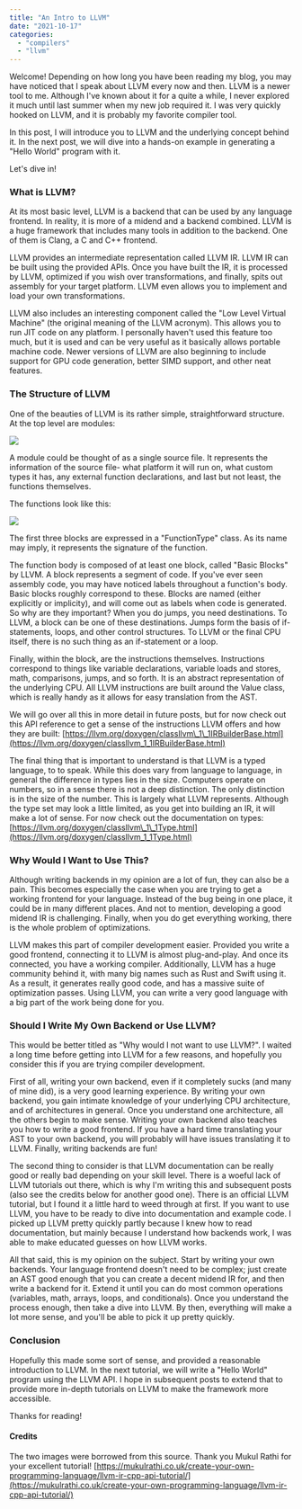```yaml
---
title: "An Intro to LLVM"
date: "2021-10-17"
categories: 
  - "compilers"
  - "llvm"
---
```


Welcome! Depending on how long you have been reading my blog, you may have noticed that I speak about LLVM every now and then. LLVM is a newer tool to me. Although I've known about it for a quite a while, I never explored it much until last summer when my new job required it. I was very quickly hooked on LLVM, and it is probably my favorite compiler tool.

In this post, I will introduce you to LLVM and the underlying concept behind it. In the next post, we will dive into a hands-on example in generating a "Hello World" program with it.

Let's dive in!

### What is LLVM?

At its most basic level, LLVM is a backend that can be used by any language frontend. In reality, it is more of a midend and a backend combined. LLVM is a huge framework that includes many tools in addition to the backend. One of them is Clang, a C and C++ frontend.

LLVM provides an intermediate representation called LLVM IR. LLVM IR can be built using the provided APIs. Once you have built the IR, it is processed by LLVM, optimized if you wish over transformations, and finally, spits out assembly for your target platform. LLVM even allows you to implement and load your own transformations.

LLVM also includes an interesting component called the "Low Level Virtual Machine" (the original meaning of the LLVM acronym). This allows you to run JIT code on any platform. I personally haven't used this feature too much, but it is used and can be very useful as it basically allows portable machine code. Newer versions of LLVM are also beginning to include support for GPU code generation, better SIMD support, and other neat features.

### The Structure of LLVM

One of the beauties of LLVM is its rather simple, straightforward structure. At the top level are modules:

![](images/llvm_module-1024x726.png)

A module could be thought of as a single source file. It represents the information of the source file- what platform it will run on, what custom types it has, any external function declarations, and last but not least, the functions themselves.

The functions look like this:

![](images/llvm_func-1024x729.png)

The first three blocks are expressed in a "FunctionType" class. As its name may imply, it represents the signature of the function.

The function body is composed of at least one block, called "Basic Blocks" by LLVM. A block represents a segment of code. If you've ever seen assembly code, you may have noticed labels throughout a function's body. Basic blocks roughly correspond to these. Blocks are named (either explicitly or implicity), and will come out as labels when code is generated. So why are they important? When you do jumps, you need destinations. To LLVM, a block can be one of these destinations. Jumps form the basis of if-statements, loops, and other control structures. To LLVM or the final CPU itself, there is no such thing as an if-statement or a loop.

Finally, within the block, are the instructions themselves. Instructions correspond to things like variable declarations, variable loads and stores, math, comparisons, jumps, and so forth. It is an abstract representation of the underlying CPU. All LLVM instructions are built around the Value class, which is really handy as it allows for easy translation from the AST.

We will go over all this in more detail in future posts, but for now check out this API reference to get a sense of the instructions LLVM offers and how they are built: [https://llvm.org/doxygen/classllvm\_1\_1IRBuilderBase.html](https://llvm.org/doxygen/classllvm_1_1IRBuilderBase.html)

The final thing that is important to understand is that LLVM is a typed language, to to speak. While this does vary from language to language, in general the difference in types lies in the size. Computers operate on numbers, so in a sense there is not a deep distinction. The only distinction is in the size of the number. This is largely what LLVM represents. Although the type set may look a little limited, as you get into building an IR, it will make a lot of sense. For now check out the documentation on types: [https://llvm.org/doxygen/classllvm\_1\_1Type.html](https://llvm.org/doxygen/classllvm_1_1Type.html)

### Why Would I Want to Use This?

Although writing backends in my opinion are a lot of fun, they can also be a pain. This becomes especially the case when you are trying to get a working frontend for your language. Instead of the bug being in one place, it could be in many different places. And not to mention, developing a good midend IR is challenging. Finally, when you do get everything working, there is the whole problem of optimizations.

LLVM makes this part of compiler development easier. Provided you write a good frontend, connecting it to LLVM is almost plug-and-play. And once its connected, you have a working compiler. Additionally, LLVM has a huge community behind it, with many big names such as Rust and Swift using it. As a result, it generates really good code, and has a massive suite of optimization passes. Using LLVM, you can write a very good language with a big part of the work being done for you.

### Should I Write My Own Backend or Use LLVM?

This would be better titled as "Why would I not want to use LLVM?". I waited a long time before getting into LLVM for a few reasons, and hopefully you consider this if you are trying compiler development.

First of all, writing your own backend, even if it completely sucks (and many of mine did), is a very good learning experience. By writing your own backend, you gain intimate knowledge of your underlying CPU architecture, and of architectures in general. Once you understand one architecture, all the others begin to make sense. Writing your own backend also teaches you how to write a good frontend. If you have a hard time translating your AST to your own backend, you will probably will have issues translating it to LLVM. Finally, writing backends are fun!

The second thing to consider is that LLVM documentation can be really good or really bad depending on your skill level. There is a woeful lack of LLVM tutorials out there, which is why I'm writing this and subsequent posts (also see the credits below for another good one). There is an official LLVM tutorial, but I found it a little hard to weed through at first. If you want to use LLVM, you have to be ready to dive into documentation and example code. I picked up LLVM pretty quickly partly because I knew how to read documentation, but mainly because I understand how backends work, I was able to make educated guesses on how LLVM works.

All that said, this is my opinion on the subject. Start by writing your own backends. Your language frontend doesn't need to be complex; just create an AST good enough that you can create a decent midend IR for, and then write a backend for it. Extend it until you can do most common operations (variables, math, arrays, loops, and conditionals). Once you understand the process enough, then take a dive into LLVM. By then, everything will make a lot more sense, and you'll be able to pick it up pretty quickly.

### Conclusion

Hopefully this made some sort of sense, and provided a reasonable introduction to LLVM. In the next tutorial, we will write a "Hello World" program using the LLVM API. I hope in subsequent posts to extend that to provide more in-depth tutorials on LLVM to make the framework more accessible.

Thanks for reading!

#### Credits

The two images were borrowed from this source. Thank you Mukul Rathi for your excellent tutorial! [https://mukulrathi.co.uk/create-your-own-programming-language/llvm-ir-cpp-api-tutorial/](https://mukulrathi.co.uk/create-your-own-programming-language/llvm-ir-cpp-api-tutorial/)

